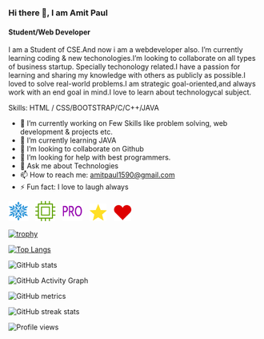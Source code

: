 

### Hi there 👋, I am Amit Paul
#### Student/Web Developer

I am a Student of CSE.And now i am a webdeveloper also. I’m currently learning coding & new techonologies.I’m looking to collaborate on all types of business startup. Specially techonology related.I have a passion for learning and sharing my knowledge with others as publicly as possible.I loved to solve real-world problems.I am strategic goal-oriented,and always work with an end goal in mind.I love to learn about technologycal subject.

Skills: HTML / CSS/BOOTSTRAP/C/C++/JAVA

- 🔭 I’m currently working on Few Skills like problem solving, web development & projects etc. 
- 🌱 I’m currently learning JAVA 
- 👯 I’m looking to collaborate on Github 
- 🤔 I’m looking for help with best programmers. 
- 💬 Ask me about Technologies 
- 📫 How to reach me: amitpaul1590@gmail.com 
- ⚡ Fun fact: I love to laugh always 



<a href='https://archiveprogram.github.com/'><img src='https://raw.githubusercontent.com/acervenky/animated-github-badges/master/assets/acbadge.gif' width='40' height='40'></a> <a href='https://docs.github.com/en/developers'><img src='https://raw.githubusercontent.com/acervenky/animated-github-badges/master/assets/devbadge.gif' width='40' height='40'></a> <a href='https://github.com/pricing'><img src='https://raw.githubusercontent.com/acervenky/animated-github-badges/master/assets/pro.gif' width='40' height='40'></a> <a href='https://stars.github.com/'><img src='https://raw.githubusercontent.com/acervenky/animated-github-badges/master/assets/starbadge.gif' width='35' height='35'></a> <a href='https://docs.github.com/en/github/supporting-the-open-source-community-with-github-sponsors'><img src='https://raw.githubusercontent.com/acervenky/animated-github-badges/master/assets/sponsorbadge.gif' width='35' height='35'></a> 

[![trophy](https://github-profile-trophy.vercel.app/?username=Amitpaul-1590)](https://github.com/ryo-ma/github-profile-trophy)

[![Top Langs](https://github-readme-stats.vercel.app/api/top-langs/?username=Amitpaul-1590)](https://github.com/anuraghazra/github-readme-stats)

![GitHub stats](https://github-readme-stats.vercel.app/api?username=Amitpaul-1590&show_icons=true&count_private=true)  

![GitHub Activity Graph](https://activity-graph.herokuapp.com/graph?username=Amitpaul-1590)  

![GitHub metrics](https://metrics.lecoq.io/Amitpaul-1590)  

![GitHub streak stats](https://github-readme-streak-stats.herokuapp.com/?user=Amitpaul-1590)  

![Profile views](https://gpvc.arturio.dev/Amitpaul-1590)  

